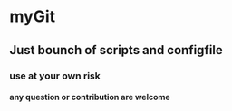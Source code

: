 # myGit

## Just bounch of scripts and configfile

### use at your own risk

#### any question or contribution are welcome
